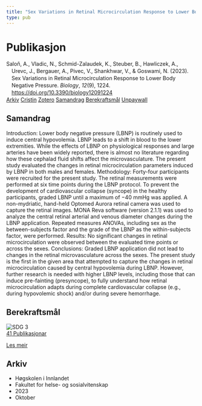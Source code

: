 ```yaml
---
title: "Sex Variations in Retinal Microcirculation Response to Lower Body Negative Pressure"
type: pub
---
```

<h1>Publikasjon</h1>
<article id="csl-bib-container-ZWQHEFJ2" class="csl-bib-container">
  <div class="csl-bib-body" style="line-height: 1.35; padding-left: 1em; text-indent:-1em;">
  <div class="csl-entry">Salo&#x148;, A., Vladic, N., Schmid-Zalaudek, K., Steuber, B., Hawliczek, A., Urevc, J., Bergauer, A., Pivec, V., Shankhwar, V., &amp; Goswami, N. (2023). Sex Variations in Retinal Microcirculation Response to Lower Body Negative Pressure. <i>Biology</i>, <i>12</i>(9), 1224. <a href="https://doi.org/10.3390/biology12091224">https://doi.org/10.3390/biology12091224</a></div>
</div>
  <div class="csl-bib-buttons">
    <a href="#taxonomy-article-ZWQHEFJ2" class="csl-bib-button">Arkiv</a>
    <a href="https://app.cristin.no/results/show.jsf?id=2187619" alt="Cristin URL" class="csl-bib-button">Cristin</a>
    <a href="http://zotero.org/groups/5022929/items/ZWQHEFJ2" alt="Zotero URL" class="csl-bib-button">Zotero</a>
    <a href="#abstract-article-ZWQHEFJ2" class="csl-bib-button">Samandrag</a>
    <a href="#sdg-article-ZWQHEFJ2" class="csl-bib-button">Berekraftsmål</a>
    <a href="https://doi.org/10.3390/biology12091224" class="csl-bib-button">Unpaywall</a>
  </div>
  <div id="csl-bib-meta-container-ZWQHEFJ2"></div>
</article>
<div id="csl-bib-meta-ZWQHEFJ2" class="csl-bib-meta">
  <article id="abstract-article-ZWQHEFJ2" class="abstract-article">
    <h1>Samandrag</h1>
    Introduction: Lower body negative pressure (LBNP) is routinely used to induce central hypovolemia. LBNP leads to a shift in blood to the lower extremities. While the effects of LBNP on physiological responses and large arteries have been widely reported, there is almost no literature regarding how these cephalad fluid shifts affect the microvasculature. The present study evaluated the changes in retinal microcirculation parameters induced by LBNP in both males and females. Methodology: Forty-four participants were recruited for the present study. The retinal measurements were performed at six time points during the LBNP protocol. To prevent the development of cardiovascular collapse (syncope) in the healthy participants, graded LBNP until a maximum of −40 mmHg was applied. A non-mydriatic, hand-held Optomed Aurora retinal camera was used to capture the retinal images. MONA Reva software (version 2.1.1) was used to analyze the central retinal arterial and venous diameter changes during the LBNP application. Repeated measures ANOVAs, including sex as the between-subjects factor and the grade of the LBNP as the within-subjects factor, were performed. Results: No significant changes in retinal microcirculation were observed between the evaluated time points or across the sexes. Conclusions: Graded LBNP application did not lead to changes in the retinal microvasculature across the sexes. The present study is the first in the given area that attempted to capture the changes in retinal microcirculation caused by central hypovolemia during LBNP. However, further research is needed with higher LBNP levels, including those that can induce pre-fainting (presyncope), to fully understand how retinal microcirculation adapts during complete cardiovascular collapse (e.g., during hypovolemic shock) and/or during severe hemorrhage.
  </article>
  <article id="sdg-article-ZWQHEFJ2" class="sdg-article">
    <h1>Berekraftsmål</h1>
    <div class="sdg-container"><div id="sdg3" class="sdg">
<img src="{{< params subfolder >}}images/sdg/sdg03_no.png" class="image" alt="SDG 3">
<div class="sdg-overlay">
<a href="{{< params subfolder >}}no/archive/?sdg=3#archive" class="sdg-publication-count"><span>41</span> Publikasjonar</a>
<p><a href="https://www.fn.no/om-fn/fns-baerekraftsmaal/god-helse-og-livskvalitet?lang=nno-NO" class="sdg-read-more">Les meir</a></p>
</div>
</div></div>
  </article>
  <article id="taxonomy-article-ZWQHEFJ2" class="taxonomy-article">
    <h1>Arkiv</h1>
    <ul>
      <li>Høgskolen i Innlandet</li>
      <li>Fakultet for helse- og sosialvitenskap</li>
      <li>2023</li>
      <li>Oktober</li>
    </ul>
  </article>
</div>
